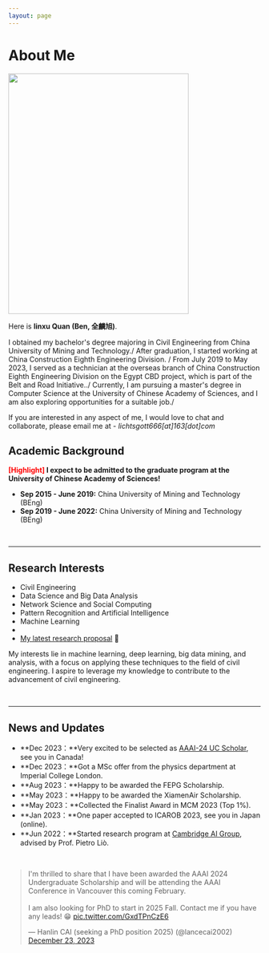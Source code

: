 ```yaml
---
layout: page
---
```


# About Me

<img src="https://caihanlin.com/caihanlin.jpg" class="floatpic" width="360" height="480">

Here is **linxu Quan (Ben, 全麟旭)**.


I obtained my bachelor's degree majoring in Civil Engineering from China University of Mining and Technology./
After graduation, I started working at China Construction Eighth Engineering Division. /
From July 2019 to May 2023, I served as a technician at the overseas branch of China Construction Eighth Engineering Division on the Egypt CBD project, which is part of the Belt and Road Initiative../
Currently, I am pursuing a master's degree in Computer Science at the University of Chinese Academy of Sciences, and I am also exploring opportunities for a suitable job./ 

If you are interested in any aspect of me, I would love to chat and collaborate, please email me at - *lichtsgott666[at]163[dot]com*

## Academic Background

**<font color='red'>[Highlight]</font> I expect to be admitted to the graduate program at the University of Chinese Academy of Sciences!**

- **Sep 2015 - June 2019:** China University of Mining and Technology (BEng)
- **Sep 2019 - June 2022:** China University of Mining and Technology (BEng)
<br>

---

## Research Interests

- Civil Engineering
- Data Science and Big Data Analysis 
- Network Science and Social Computing
- Pattern Recognition and Artificial Intelligence
- Machine Learning
- 
- [My latest research proposal](https://caihanlin.com/file/proposal-2023.pdf) 🔗


My interests lie in machine learning, deep learning, big data mining, and analysis, with a focus on applying these techniques to the field of civil engineering. I aspire to leverage my knowledge to contribute to the advancement of civil engineering.

<br>

---

## News and Updates

- **Dec 2023：**Very excited to be selected as [AAAI-24 UC Scholar](https://aaai-uc.github.io/), see you in Canada!
- **Dec 2023：**Got a MSc offer from the physics department at Imperial College London.
- **Aug 2023：**Happy to be awarded the FEPG Scholarship.
- **May 2023：**Happy to be awarded the XiamenAir Scholarship.
- **May 2023：**Collected the Finalist Award in MCM 2023 (Top 1%).
- **Jan 2023：**One paper accepted to ICAROB 2023, see you in Japan (online).
- **Jun 2022：**Started research program at [Cambridge AI Group](https://www.cl.cam.ac.uk/research/ai/), advised by Prof. Pietro Liò.

<br>

<blockquote class="twitter-tweet"><p lang="en" dir="ltr">I&#39;m thrilled to share that I have been awarded the AAAI 2024 Undergraduate Scholarship and will be attending the AAAI Conference in Vancouver this coming February.<br><br>I am also looking for PhD to start in 2025 Fall. Contact me if you have any leads! 😁 <a href="https://t.co/GxdTPnCzE6">pic.twitter.com/GxdTPnCzE6</a></p>&mdash; Hanlin CAI (seeking a PhD position 2025) (@lancecai2002) <a href="https://twitter.com/lancecai2002/status/1738533328490463639?ref_src=twsrc%5Etfw">December 23, 2023</a></blockquote> <script async src="https://platform.twitter.com/widgets.js" charset="utf-8"></script>
